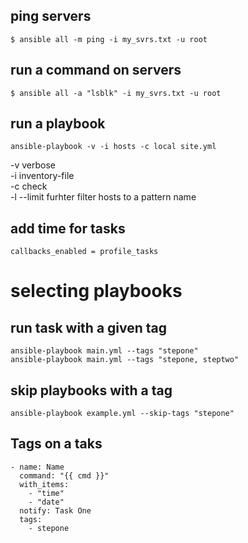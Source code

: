 
## ping servers
```
$ ansible all -m ping -i my_svrs.txt -u root
```
## run a command on servers
```
$ ansible all -a "lsblk" -i my_svrs.txt -u root
```
## run a playbook
```
ansible-playbook -v -i hosts -c local site.yml
```
-v verbose<br/>
-i inventory-file<br/>
-c check<br/>
-l --limit furhter filter hosts to a pattern name<br/>

## add time for tasks
```
callbacks_enabled = profile_tasks
```
# selecting playbooks
## run task with a given tag
```
ansible-playbook main.yml --tags "stepone"
ansible-playbook main.yml --tags "stepone, steptwo"
```
## skip playbooks with a tag
```
ansible-playbook example.yml --skip-tags "stepone"
```
## Tags on a taks
```
- name: Name
  command: "{{ cmd }}"
  with_items:
    - "time"
    - "date"
  notify: Task One
  tags:
    - stepone
```





